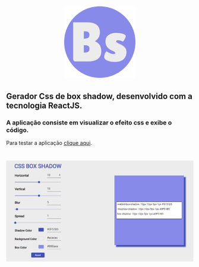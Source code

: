 <h1 align="center">
  <img src="./src/.github/favicon.png">
</h1>

## Gerador Css de box shadow, desenvolvido com a tecnologia ReactJS.

### A aplicação consiste em visualizar o efeito css e exibe o código.

Para testar a aplicação [clique aqui](https://boxshadow.netlify.app/).

<h1 align="center">
  <img src="./src/.github/box-shadow.PNG">
</h1>

